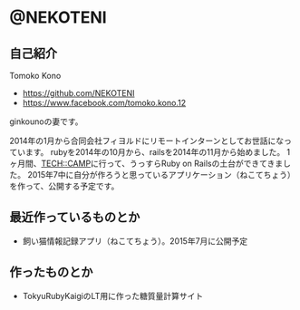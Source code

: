 # @NEKOTENI

## 自己紹介

Tomoko Kono

- https://github.com/NEKOTENI
- https://www.facebook.com/tomoko.kono.12

ginkounoの妻です。

2014年の1月から合同会社フィヨルドにリモートインターンとしてお世話になっています。
rubyを2014年の10月から、railsを2014年の11月から始めました。
1ヶ月間、[TECH::CAMP](https://tech-camp.in/)に行って、うっすらRuby on Railsの土台ができてきました。
2015年7中に自分が作ろうと思っているアプリケーション（ねこてちょう）を作って、公開する予定です。

## 最近作っているものとか

- 飼い猫情報記録アプリ（ねこてちょう）。2015年7月に公開予定

## 作ったものとか

- TokyuRubyKaigiのLT用に作った糖質量計算サイト